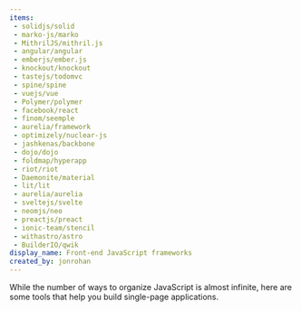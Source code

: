 ```yaml
---
items:
 - solidjs/solid
 - marko-js/marko
 - MithrilJS/mithril.js
 - angular/angular
 - emberjs/ember.js
 - knockout/knockout
 - tastejs/todomvc
 - spine/spine
 - vuejs/vue
 - Polymer/polymer
 - facebook/react
 - finom/seemple
 - aurelia/framework
 - optimizely/nuclear-js
 - jashkenas/backbone
 - dojo/dojo
 - foldmap/hyperapp
 - riot/riot
 - Daemonite/material
 - lit/lit
 - aurelia/aurelia
 - sveltejs/svelte
 - neomjs/neo
 - preactjs/preact
 - ionic-team/stencil
 - withastro/astro
 - BuilderIO/qwik
display_name: Front-end JavaScript frameworks
created_by: jonrohan
---
```

While the number of ways to organize JavaScript is almost infinite, here are some tools that help you build single-page applications.

